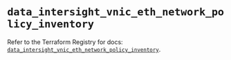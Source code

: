 # `data_intersight_vnic_eth_network_policy_inventory`

Refer to the Terraform Registry for docs: [`data_intersight_vnic_eth_network_policy_inventory`](https://registry.terraform.io/providers/ciscodevnet/intersight/1.0.71/docs/data-sources/vnic_eth_network_policy_inventory).

